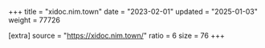 +++
title = "xidoc.nim.town"
date = "2023-02-01"
updated = "2025-01-03"
weight = 77726

[extra]
source = "https://xidoc.nim.town/"
ratio = 6
size = 76
+++
